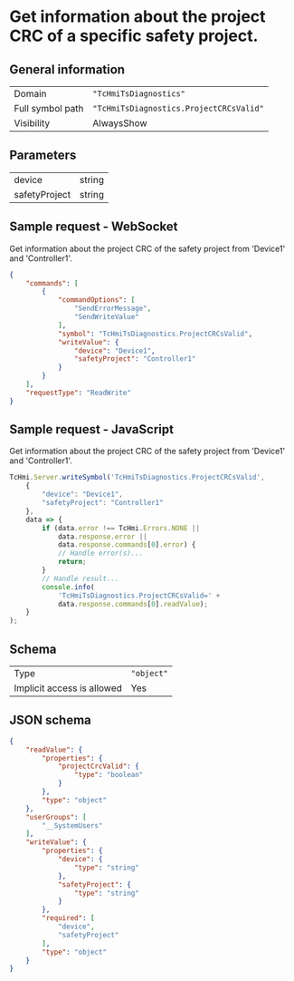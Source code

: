 # Get information about the project CRC of a specific safety project.

## General information

|  |  |
| - | - |
| Domain | `"TcHmiTsDiagnostics"` |
| Full symbol path | `"TcHmiTsDiagnostics.ProjectCRCsValid"` |
| Visibility | AlwaysShow |

## Parameters

|  |  |
| - | - |
| device | string |
| safetyProject | string |

## Sample request - WebSocket

Get information about the project CRC of the safety project from 'Device1' and 'Controller1'.
```json
{
    "commands": [
        {
            "commandOptions": [
                "SendErrorMessage",
                "SendWriteValue"
            ],
            "symbol": "TcHmiTsDiagnostics.ProjectCRCsValid",
            "writeValue": {
                "device": "Device1",
                "safetyProject": "Controller1"
            }
        }
    ],
    "requestType": "ReadWrite"
}
```

## Sample request - JavaScript

Get information about the project CRC of the safety project from 'Device1' and 'Controller1'.
```javascript
TcHmi.Server.writeSymbol('TcHmiTsDiagnostics.ProjectCRCsValid',
    {
        "device": "Device1",
        "safetyProject": "Controller1"
    },
    data => {
        if (data.error !== TcHmi.Errors.NONE ||
            data.response.error ||
            data.response.commands[0].error) {
            // Handle error(s)...
            return;
        }
        // Handle result...
        console.info(
            'TcHmiTsDiagnostics.ProjectCRCsValid=' +
            data.response.commands[0].readValue);
    }
);
```

## Schema

|  |  |
| - | - |
| Type | `"object"` |
| Implicit access is allowed | Yes |

## JSON schema

```json
{
    "readValue": {
        "properties": {
            "projectCrcValid": {
                "type": "boolean"
            }
        },
        "type": "object"
    },
    "userGroups": [
        "__SystemUsers"
    ],
    "writeValue": {
        "properties": {
            "device": {
                "type": "string"
            },
            "safetyProject": {
                "type": "string"
            }
        },
        "required": [
            "device",
            "safetyProject"
        ],
        "type": "object"
    }
}
```

